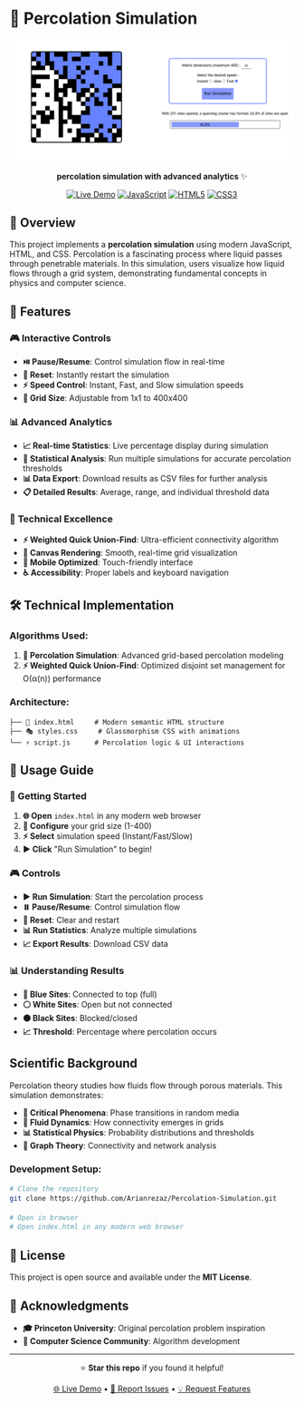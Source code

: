 # 🌊 Percolation Simulation

<div align="center">

![Percolation Simulation](https://github.com/Arianrezaz/Percolation-Simulation/blob/main/Example.png)

**percolation simulation with advanced analytics** ✨

[![Live Demo](https://img.shields.io/badge/🌐-Live%20Demo-blue?style=for-the-badge)](https://percolationsimulation.pages.dev/)
[![JavaScript](https://img.shields.io/badge/JavaScript-F7DF1E?style=for-the-badge&logo=javascript&logoColor=black)](https://developer.mozilla.org/en-US/docs/Web/JavaScript)
[![HTML5](https://img.shields.io/badge/HTML5-E34F26?style=for-the-badge&logo=html5&logoColor=white)](https://developer.mozilla.org/en-US/docs/Web/HTML)
[![CSS3](https://img.shields.io/badge/CSS3-1572B6?style=for-the-badge&logo=css3&logoColor=white)](https://developer.mozilla.org/en-US/docs/Web/CSS)

</div>

## 🎯 Overview

This project implements a **percolation simulation** using modern JavaScript, HTML, and CSS. Percolation is a fascinating process where liquid passes through penetrable materials. In this simulation, users visualize how liquid flows through a grid system, demonstrating fundamental concepts in physics and computer science.

## 🚀 Features

### 🎮 **Interactive Controls**
- **⏯️ Pause/Resume**: Control simulation flow in real-time
- **🔄 Reset**: Instantly restart the simulation
- **⚡ Speed Control**: Instant, Fast, and Slow simulation speeds
- **📏 Grid Size**: Adjustable from 1x1 to 400x400

### 📊 **Advanced Analytics**
- **📈 Real-time Statistics**: Live percentage display during simulation
- **🔬 Statistical Analysis**: Run multiple simulations for accurate percolation thresholds
- **📊 Data Export**: Download results as CSV files for further analysis
- **📋 Detailed Results**: Average, range, and individual threshold data

### 🎯 **Technical Excellence**
- **⚡ Weighted Quick Union-Find**: Ultra-efficient connectivity algorithm
- **🎨 Canvas Rendering**: Smooth, real-time grid visualization
- **📱 Mobile Optimized**: Touch-friendly interface
- **♿ Accessibility**: Proper labels and keyboard navigation

## 🛠️ Technical Implementation

### Algorithms Used:
1. **🌊 Percolation Simulation**: Advanced grid-based percolation modeling
2. **⚡ Weighted Quick Union-Find**: Optimized disjoint set management for O(α(n)) performance

### Architecture:
```
├── 🎨 index.html     # Modern semantic HTML structure
├── 🎭 styles.css     # Glassmorphism CSS with animations
└── ⚡ script.js      # Percolation logic & UI interactions
```

## 📖 Usage Guide

### 🚀 Getting Started
1. **🌐 Open** `index.html` in any modern web browser
2. **📏 Configure** your grid size (1-400)
3. **⚡ Select** simulation speed (Instant/Fast/Slow)
4. **▶️ Click** "Run Simulation" to begin!

### 🎮 Controls
- **▶️ Run Simulation**: Start the percolation process
- **⏸️ Pause/Resume**: Control simulation flow
- **🔄 Reset**: Clear and restart
- **📊 Run Statistics**: Analyze multiple simulations
- **📈 Export Results**: Download CSV data

### 📊 Understanding Results
- **🔵 Blue Sites**: Connected to top (full)
- **⚪ White Sites**: Open but not connected
- **⚫ Black Sites**: Blocked/closed
- **📈 Threshold**: Percentage where percolation occurs

##  Scientific Background

Percolation theory studies how fluids flow through porous materials. This simulation demonstrates:

- **🎯 Critical Phenomena**: Phase transitions in random media
- **🌊 Fluid Dynamics**: How connectivity emerges in grids
- **📊 Statistical Physics**: Probability distributions and thresholds
- **🧮 Graph Theory**: Connectivity and network analysis


### Development Setup:
```bash
# Clone the repository
git clone https://github.com/Arianrezaz/Percolation-Simulation.git

# Open in browser
# Open index.html in any modern web browser
```

## 📄 License

This project is open source and available under the **MIT License**.

## 🙏 Acknowledgments

- **🎓 Princeton University**: Original percolation problem inspiration
- **🔬 Computer Science Community**: Algorithm development

---

<div align="center">

⭐ **Star this repo** if you found it helpful!

[🌐 Live Demo](https://arianrezaz.github.io/Percolation-Simulation/) • [🐛 Report Issues](https://github.com/Arianrezaz/Percolation-Simulation/issues) • [💡 Request Features](https://github.com/Arianrezaz/Percolation-Simulation/discussions)

</div>
